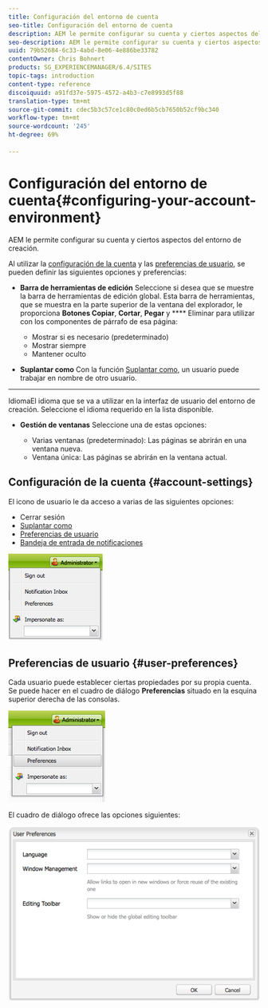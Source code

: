 ```yaml
---
title: Configuración del entorno de cuenta
seo-title: Configuración del entorno de cuenta
description: AEM le permite configurar su cuenta y ciertos aspectos del entorno de creación.
seo-description: AEM le permite configurar su cuenta y ciertos aspectos del entorno de creación.
uuid: 79b52684-6c33-4abd-8e06-4e886be33782
contentOwner: Chris Bohnert
products: SG_EXPERIENCEMANAGER/6.4/SITES
topic-tags: introduction
content-type: reference
discoiquuid: a91fd37e-5975-4572-a4b3-c7e8993d5f88
translation-type: tm+mt
source-git-commit: cdec5b3c57ce1c80c0ed6b5cb7650b52cf9bc340
workflow-type: tm+mt
source-wordcount: '245'
ht-degree: 69%

---
```



# Configuración del entorno de cuenta{#configuring-your-account-environment}

AEM le permite configurar su cuenta y ciertos aspectos del entorno de creación.

Al utilizar la [configuración de la cuenta](#account-settings) y las [preferencias de usuario](#user-preferences), se pueden definir las siguientes opciones y preferencias:

* **Barra de herramientas de edición** Seleccione si desea que se muestre la barra de herramientas de edición global. Esta barra de herramientas, que se muestra en la parte superior de la ventana del explorador, le proporciona 
**Botones Copiar**,  **Cortar**,  **Pegar** y  **** Eliminar para utilizar con los componentes de párrafo de esa página:

   * Mostrar si es necesario (predeterminado)
   * Mostrar siempre
   * Mantener oculto

* **Suplantar como** Con la función [Suplantar como](/help/sites-administering/security.md#impersonating-another-user), un usuario puede trabajar en nombre de otro usuario.

* ****
IdiomaEl idioma que se va a utilizar en la interfaz de usuario del entorno de creación. Seleccione el idioma requerido en la lista disponible.

* **Gestión de ventanas** Seleccione una de estas opciones:

   * Varias ventanas (predeterminado): Las páginas se abrirán en una ventana nueva.
   * Ventana única: Las páginas se abrirán en la ventana actual.

## Configuración de la cuenta {#account-settings}

El icono de usuario le da acceso a varias de las siguientes opciones:

* Cerrar sesión
* [Suplantar como](/help/sites-administering/security.md#impersonating-another-user)
* [Preferencias de usuario](#user-preferences)
* [Bandeja de entrada de notificaciones](/help/sites-classic-ui-authoring/author-env-inbox.md)

![chlimage_1-170](assets/chlimage_1-170.png)

## Preferencias de usuario {#user-preferences}

Cada usuario puede establecer ciertas propiedades por su propia cuenta. Se puede hacer en el cuadro de diálogo **Preferencias** situado en la esquina superior derecha de las consolas.

![screen_shot_2012-02-08at105033am](assets/screen_shot_2012-02-08at105033am.png)

El cuadro de diálogo ofrece las opciones siguientes:

![chlimage_1-171](assets/chlimage_1-171.png)

